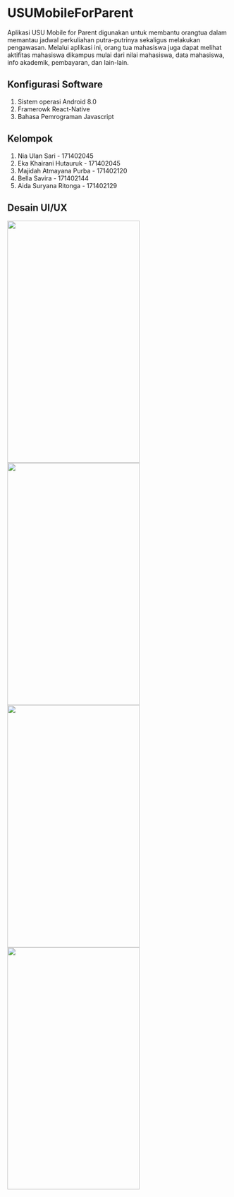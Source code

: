 # USUMobileForParent

Aplikasi USU Mobile for Parent digunakan untuk membantu orangtua dalam memantau jadwal perkuliahan putra-putrinya sekaligus melakukan pengawasan.
Melalui aplikasi ini, orang tua mahasiswa juga dapat melihat aktifitas mahasiswa dikampus mulai dari nilai mahasiswa, data mahasiswa, info akademik, pembayaran, dan lain-lain.


## Konfigurasi Software

1. Sistem operasi Android 8.0
2. Framerowk React-Native
3. Bahasa Pemrograman Javascript

## Kelompok

1. Nia Ulan Sari - 171402045 
2. Eka Khairani Hutauruk - 171402045
3. Majidah Atmayana Purba - 171402120
4. Bella Savira - 171402144
5. Aida Suryana Ritonga - 171402129

## Desain UI/UX

<img src="images/Splash Screen.jpg" width="300" height="550" align="center">

<img src="images/panduan.jpg" width="300" height="550" align="center">

<img src="images/welcome.jpg" width="300" height="550" align="center">

<img src="images/krs.jpg" width="300" height="550" align="center">

